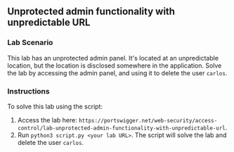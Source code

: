 ## Unprotected admin functionality with unpredictable URL
### Lab Scenario
This lab has an unprotected admin panel. It's located at an unpredictable location, but the location is disclosed somewhere in the application.
Solve the lab by accessing the admin panel, and using it to delete the user `carlos`.

### Instructions
To solve this lab using the script:
1. Access the lab here: `https://portswigger.net/web-security/access-control/lab-unprotected-admin-functionality-with-unpredictable-url`.
2. Run `python3 script.py <your lab URL>`. The script will solve the lab and delete the user `carlos`.